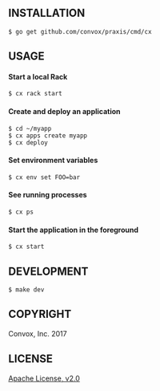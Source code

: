 ## INSTALLATION

    $ go get github.com/convox/praxis/cmd/cx

## USAGE

#### Start a local Rack

    $ cx rack start

#### Create and deploy an application

    $ cd ~/myapp
    $ cx apps create myapp
    $ cx deploy

#### Set environment variables

    $ cx env set FOO=bar

#### See running processes

    $ cx ps

#### Start the application in the foreground

    $ cx start

## DEVELOPMENT

    $ make dev

## COPYRIGHT

Convox, Inc. 2017

## LICENSE

[Apache License, v2.0](https://www.apache.org/licenses/LICENSE-2.0)
